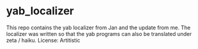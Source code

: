 # yab_localizer
This repo contains the yab localizer from Jan and the update from me. The localizer was written so that the yab programs can also be translated under zeta / haiku. License: Artitistic